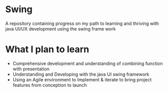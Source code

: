 # Swing

A repository containing progress on my path to learning and thriving with java UI/UX development using the swing frame work

# What I plan to learn

* Comprehensive development and understanding of combining function with presentation
* Understanding and Developing with the java UI swing framework
* Using an Agile environment to Implement & iterate to bring project features from conception to launch
